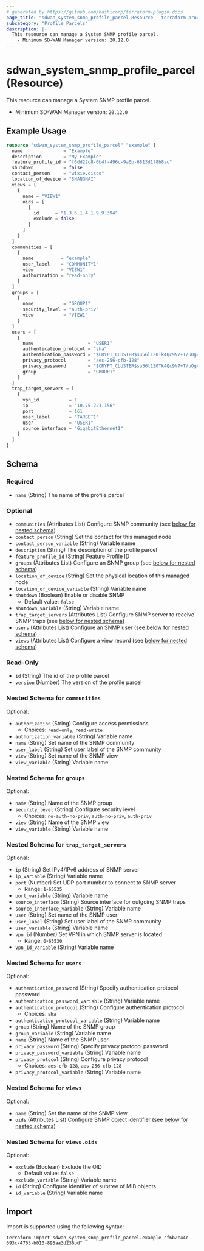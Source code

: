 ```yaml
---
# generated by https://github.com/hashicorp/terraform-plugin-docs
page_title: "sdwan_system_snmp_profile_parcel Resource - terraform-provider-sdwan"
subcategory: "Profile Parcels"
description: |-
  This resource can manage a System SNMP profile parcel.
    - Minimum SD-WAN Manager version: 20.12.0
---
```


# sdwan_system_snmp_profile_parcel (Resource)

This resource can manage a System SNMP profile parcel.
  - Minimum SD-WAN Manager version: `20.12.0`

## Example Usage

```terraform
resource "sdwan_system_snmp_profile_parcel" "example" {
  name               = "Example"
  description        = "My Example"
  feature_profile_id = "f6dd22c8-0b4f-496c-9a0b-6813d1f8b8ac"
  shutdown           = false
  contact_person     = "wixie.cisco"
  location_of_device = "SHANGHAI"
  views = [
    {
      name = "VIEW1"
      oids = [
        {
          id      = "1.3.6.1.4.1.9.9.394"
          exclude = false
        }
      ]
    }
  ]
  communities = [
    {
      name          = "example"
      user_label    = "COMMUNITY1"
      view          = "VIEW1"
      authorization = "read-only"
    }
  ]
  groups = [
    {
      name           = "GROUP1"
      security_level = "auth-priv"
      view           = "VIEW1"
    }
  ]
  users = [
    {
      name                    = "USER1"
      authentication_protocol = "sha"
      authentication_password = "$CRYPT_CLUSTER$su56l1Z0Tk4Qc9N7+T/uOg==$sD6b0HLqEdI+RNwsEOoLcQ=="
      privacy_protocol        = "aes-256-cfb-128"
      privacy_password        = "$CRYPT_CLUSTER$su56l1Z0Tk4Qc9N7+T/uOg==$sD6b0HLqEdI+RNwsEOoLcQ=="
      group                   = "GROUP1"
    }
  ]
  trap_target_servers = [
    {
      vpn_id           = 1
      ip               = "10.75.221.156"
      port             = 161
      user_label       = "TARGET1"
      user             = "USER1"
      source_interface = "GigabitEthernet1"
    }
  ]
}
```

<!-- schema generated by tfplugindocs -->
## Schema

### Required

- `name` (String) The name of the profile parcel

### Optional

- `communities` (Attributes List) Configure SNMP community (see [below for nested schema](#nestedatt--communities))
- `contact_person` (String) Set the contact for this managed node
- `contact_person_variable` (String) Variable name
- `description` (String) The description of the profile parcel
- `feature_profile_id` (String) Feature Profile ID
- `groups` (Attributes List) Configure an SNMP group (see [below for nested schema](#nestedatt--groups))
- `location_of_device` (String) Set the physical location of this managed node
- `location_of_device_variable` (String) Variable name
- `shutdown` (Boolean) Enable or disable SNMP
  - Default value: `false`
- `shutdown_variable` (String) Variable name
- `trap_target_servers` (Attributes List) Configure SNMP server to receive SNMP traps (see [below for nested schema](#nestedatt--trap_target_servers))
- `users` (Attributes List) Configure an SNMP user (see [below for nested schema](#nestedatt--users))
- `views` (Attributes List) Configure a view record (see [below for nested schema](#nestedatt--views))

### Read-Only

- `id` (String) The id of the profile parcel
- `version` (Number) The version of the profile parcel

<a id="nestedatt--communities"></a>
### Nested Schema for `communities`

Optional:

- `authorization` (String) Configure access permissions
  - Choices: `read-only`, `read-write`
- `authorization_variable` (String) Variable name
- `name` (String) Set name of the SNMP community
- `user_label` (String) Set user label of the SNMP community
- `view` (String) Set name of the SNMP view
- `view_variable` (String) Variable name


<a id="nestedatt--groups"></a>
### Nested Schema for `groups`

Optional:

- `name` (String) Name of the SNMP group
- `security_level` (String) Configure security level
  - Choices: `no-auth-no-priv`, `auth-no-priv`, `auth-priv`
- `view` (String) Name of the SNMP view
- `view_variable` (String) Variable name


<a id="nestedatt--trap_target_servers"></a>
### Nested Schema for `trap_target_servers`

Optional:

- `ip` (String) Set IPv4/IPv6 address of SNMP server
- `ip_variable` (String) Variable name
- `port` (Number) Set UDP port number to connect to SNMP server
  - Range: `1`-`65535`
- `port_variable` (String) Variable name
- `source_interface` (String) Source interface for outgoing SNMP traps
- `source_interface_variable` (String) Variable name
- `user` (String) Set name of the SNMP user
- `user_label` (String) Set user label of the SNMP community
- `user_variable` (String) Variable name
- `vpn_id` (Number) Set VPN in which SNMP server is located
  - Range: `0`-`65530`
- `vpn_id_variable` (String) Variable name


<a id="nestedatt--users"></a>
### Nested Schema for `users`

Optional:

- `authentication_password` (String) Specify authentication protocol password
- `authentication_password_variable` (String) Variable name
- `authentication_protocol` (String) Configure authentication protocol
  - Choices: `sha`
- `authentication_protocol_variable` (String) Variable name
- `group` (String) Name of the SNMP group
- `group_variable` (String) Variable name
- `name` (String) Name of the SNMP user
- `privacy_password` (String) Specify privacy protocol password
- `privacy_password_variable` (String) Variable name
- `privacy_protocol` (String) Configure privacy protocol
  - Choices: `aes-cfb-128`, `aes-256-cfb-128`
- `privacy_protocol_variable` (String) Variable name


<a id="nestedatt--views"></a>
### Nested Schema for `views`

Optional:

- `name` (String) Set the name of the SNMP view
- `oids` (Attributes List) Configure SNMP object identifier (see [below for nested schema](#nestedatt--views--oids))

<a id="nestedatt--views--oids"></a>
### Nested Schema for `views.oids`

Optional:

- `exclude` (Boolean) Exclude the OID
  - Default value: `false`
- `exclude_variable` (String) Variable name
- `id` (String) Configure identifier of subtree of MIB objects
- `id_variable` (String) Variable name

## Import

Import is supported using the following syntax:

```shell
terraform import sdwan_system_snmp_profile_parcel.example "f6b2c44c-693c-4763-b010-895aa3d236bd"
```
